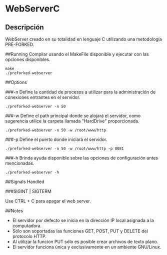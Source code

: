 WebServerC
===========
## Descripción
WebServer creado en su totalidad en lenguaje C utilizando una metodología PRE-FORKED.

##Running
Compilar usando el MakeFile disponible y ejecutar con las opciones disponibles.

```
make
./preforked-webserver
```

##Options

###-n
Define la cantidad de procesos a utilizar para la administración de conexiones entrantes en el servidor.

```
./preforked-webserver -n 50
```

###-w
Define el path principal donde se alojará el servidor, como sugerencia utilice la carpeta llamada "HardDrive" proporcionada.

```
./preforked-webserver -n 50 -w /root/www/http
```

###-p
Define el puerto donde iniciará el servidor.

```
./preforked-webserver -n 50 -w /root/www/http -p 8081
```

###-h
Brinda ayuda disponible sobre las opciones de configuración antes mencionadas.

```
./preforked-webserver -h
```

##Signals Handled

###SIGINT | SIGTERM

Use CTRL + C para apagar el web server.

##Notes
- El servidor por defecto se inicia en la dirección IP local asignada a la computadora.
- Sólo son soportadas las funciones GET, POST, PUT y DELETE del protocolo HTTP.
- Al utilizar la funcion PUT sólo es posible crear archivos de texto plano.
- El servidor funciona única y exclusivamente en un ambiente GNU/Linux.

